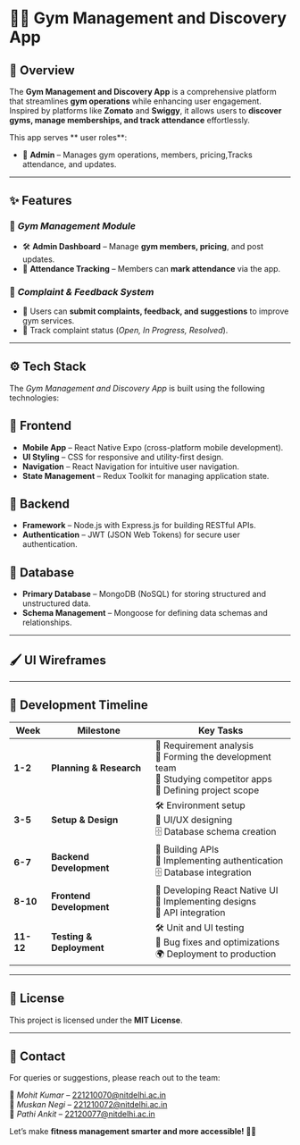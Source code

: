 # 🏋️‍♂️ Gym Management and Discovery App  

## 📌 Overview  
The **Gym Management and Discovery App** is a comprehensive platform that streamlines **gym operations** while enhancing user engagement. Inspired by platforms like **Zomato** and **Swiggy**, it allows users to **discover gyms, manage memberships, and track attendance** effortlessly.  

This app serves ** user roles**:  
- 🔹 **Admin** – Manages gym operations, members, pricing,Tracks attendance, and updates.  
 

---

## ✨ Features  

### 🎯 *Gym Management Module*  
- 🛠 **Admin Dashboard** – Manage **gym members, pricing**, and post updates.  
- 📅 **Attendance Tracking** – Members can **mark attendance** via the app.  

### 🎯 *Complaint & Feedback System*  
- 📝 Users can **submit complaints, feedback, and suggestions** to improve gym services.  
- 📌 Track complaint status (*Open, In Progress, Resolved*).  

---

## ⚙ Tech Stack  

The *Gym Management and Discovery App* is built using the following technologies:  

## 🎯 **Frontend**
- **Mobile App** – React Native Expo (cross-platform mobile development).
- **UI Styling** – CSS for responsive and utility-first design.
- **Navigation** – React Navigation for intuitive user navigation.
- **State Management** – Redux Toolkit for managing application state.

## 🎯 **Backend**
- **Framework** – Node.js with Express.js for building RESTful APIs.
- **Authentication** – JWT (JSON Web Tokens) for secure user authentication.

## 🎯 **Database**
- **Primary Database** – MongoDB (NoSQL) for storing structured and unstructured data.
- **Schema Management** – Mongoose for defining data schemas and relationships.

---

## 🖌 UI Wireframes  



---

## 📅 **Development Timeline**

| **Week**  | **Milestone**  | **Key Tasks**  |
|-----------|--------------|----------------|
| **1-2**  | **Planning & Research**  | 📌 Requirement analysis <br> 📌 Forming the development team <br> 📌 Studying competitor apps <br> 📌 Defining project scope |
| **3-5**  | **Setup & Design**  | 🛠 Environment setup <br> 🎨 UI/UX designing <br> 🗄 Database schema creation |
| **6-7**  | **Backend Development**  | 🚀 Building APIs <br> 🔗 Implementing authentication <br> 🗄 Database integration |
| **8-10** | **Frontend Development**  | 📱 Developing React Native UI <br> 🎨 Implementing designs <br> 🔄 API integration |
| **11-12** | **Testing & Deployment**  | 🛠 Unit and UI testing <br> 🚀 Bug fixes and optimizations <br> 🌍 Deployment to production |

---

## 📜 License  

This project is licensed under the **MIT License**.  

---

## 📧 Contact  

For queries or suggestions, please reach out to the team:  

📩 *Mohit Kumar* – [221210070@nitdelhi.ac.in](mailto:221210070@nitdelhi.ac.in)  
📩 *Muskan Negi* – [221210072@nitdelhi.ac.in](mailto:221210072@nitdelhi.ac.in)  
📩 *Pathi Ankit* – [22120077@nitdelhi.ac.in](mailto:22120077@nitdelhi.ac.in) 

Let’s make **fitness management smarter and more accessible! 💪🔥**
